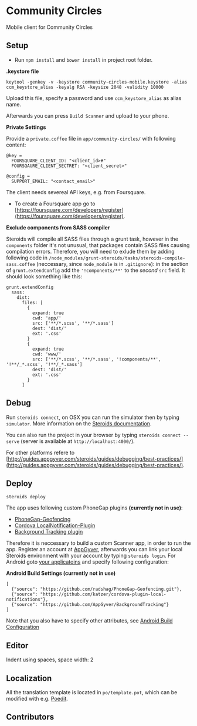 Community Circles
=================

Mobile client for Community Circles

Setup
-----

- Run `npm install` and `bower install` in project root folder.

**.keystore file**

`keytool -genkey -v -keystore community-circles-mobile.keystore -alias ccm_keystore_alias
-keyalg RSA -keysize 2048 -validity 10000`

Upload this file, specify a password and use `ccm_keystore_alias` as alias name.

Afterwards you can press `Build Scanner` and upload to your phone.

**Private Settings**

Provide a `private.coffee` file in `app/community-circles/` with following content:

```
@key =
  FOURSQUARE_CLIENT_ID: "<client_id>#"
  FOURSQAURE_CLIENT_SECTRET: "<client_secret>"

@config =
  SUPPORT_EMAIL: "<contact_email>"
```

The client needs severeal API keys, e.g. from Foursquare.

- To create a Foursquare app go to [https://foursquare.com/developers/register](https://foursquare.com/developers/register).

**Exclude components from SASS compiler**

Steroids will compile all SASS files through a grunt task, however in the `components` folder it's not unusual, that packages contain SASS files causing compilation errors.
Therefore, you will need to exlude them by adding following code in `/node_modules/grunt-steroids/tasks/steroids-compile-sass.coffee` (neccessary, since `node_module` is in `.gitignore`): in the section of `grunt.extendConfig` add the `'!components/**'` to the *second* `src` field. It should look something like this:

```
grunt.extendConfig
  sass:
    dist:
      files: [
        {
          expand: true
          cwd: 'app/'
          src: ['**/*.scss', '**/*.sass']
          dest: 'dist/'
          ext: '.css'
        }
        {
          expand: true
          cwd: 'www/'
          src: ['**/*.scss', '**/*.sass', '!components/**', '!**/_*.scss', '!**/_*.sass']
          dest: 'dist/'
          ext: '.css'
        }
      ]
```

Debug
-----

Run `steroids connect`, on OSX you can run the simulator then by typing `simulator`.
More information on the [Steroids documentation](http://guides.appgyver.com/steroids/guides/debugging/safari-web-inspector/).

You can also run the project in your browser by typing `steroids connect --serve` (server is available at `http://localhost:4000/`). 

For other platforms refere to [http://guides.appgyver.com/steroids/guides/debugging/best-practices/](http://guides.appgyver.com/steroids/guides/debugging/best-practices/).

Deploy
------

`steroids deploy`

The app uses following custom PhoneGap plugins **(currently not in use)**:
 
- [PhoneGap-Geofencing](https://github.com/radshag/PhoneGap-Geofencing)
- [Cordova LocalNotification-Plugin](https://github.com/katzer/cordova-plugin-local-notifications)
- [Background Tracking plugin](https://github.com/AppGyver/BackgroundTracking)

Therefore it is neccessary to build a custom Scanner app, in order to run the app.
Register an account at [AppGyver](https://cloud.appgyver.com/users/sign_up), afterwards you can link your local Steroids environment with your account by typing `steroids login`.
For Android goto [your applicatoins](https://cloud.appgyver.com/applications/) and specify following configuration:

**Android Build Settings (currently not in use)**

```
[
  {"source": "https://github.com/radshag/PhoneGap-Geofencing.git"},
  {"source": "https://github.com/katzer/cordova-plugin-local-notifications"},
  {"source": "https://github.com/AppGyver/BackgroundTracking"}
]
```

Note that you also have to specify other attributes, see [Android Build Configuration](http://guides.appgyver.com/steroids/guides/cloud_services/android-build-config/)


Editor
------

Indent using spaces, space width: 2

Localization
------------

All the translation template is located in `po/template.pot`, which can be modified with e.g. [Poedit](http://poedit.net).

Contributors
------------
